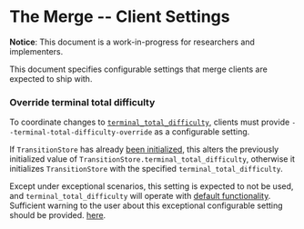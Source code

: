 # The Merge -- Client Settings

**Notice**: This document is a work-in-progress for researchers and implementers.

This document specifies configurable settings that merge clients are expected to ship with.

### Override terminal total difficulty

To coordinate changes to [`terminal_total_difficulty`](fork-choice.md#transitionstore), clients
must provide `--terminal-total-difficulty-override` as a configurable setting.

If `TransitionStore` has already [been initialized](./fork.md#initializing-transition-store), this alters the previously initialized value of
`TransitionStore.terminal_total_difficulty`, otherwise it initializes `TransitionStore` with the specified
`terminal_total_difficulty`.

Except under exceptional scenarios, this setting is expected to not be used, and `terminal_total_difficulty` will operate with [default functionality](./fork.md#initializing-transition-store). Sufficient warning to the user about this exceptional configurable setting should be provided.
[here](fork.md#initializing-transition-store).
